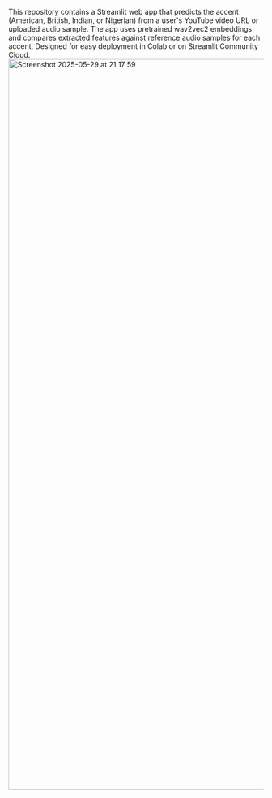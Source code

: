This repository contains a Streamlit web app that predicts the accent (American, British, Indian, or Nigerian) from a user's YouTube video URL or uploaded audio sample. The app uses pretrained wav2vec2 embeddings and compares extracted features against reference audio samples for each accent. Designed for easy deployment in Colab or on Streamlit Community Cloud.
<img width="1440" alt="Screenshot 2025-05-29 at 21 17 59" src="https://github.com/user-attachments/assets/04996274-f69b-4d77-a776-1374678bf7d4" />
